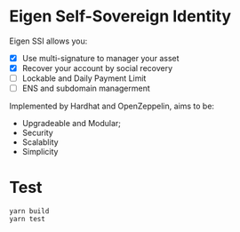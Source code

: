 # Eigen Self-Sovereign Identity

Eigen SSI allows you:

- [x] Use multi-signature to manager your asset
- [x] Recover your account by social recovery
- [ ] Lockable and Daily Payment Limit
- [ ] ENS and subdomain managerment

Implemented by Hardhat and OpenZeppelin, aims to be:
* Upgradeable and Modular;
* Security
* Scalablity
* Simplicity

# Test

```
yarn build
yarn test
```
